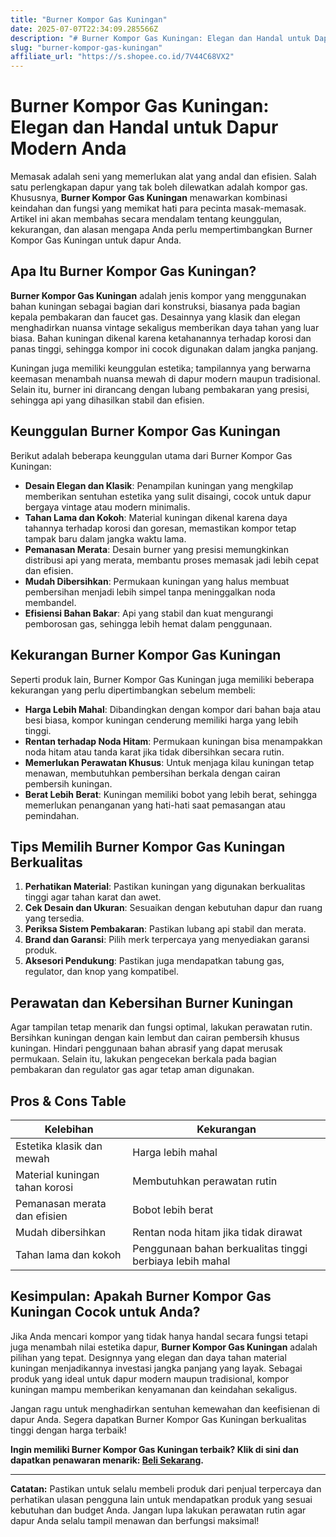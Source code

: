 ```yaml
---
title: "Burner Kompor Gas Kuningan"
date: 2025-07-07T22:34:09.285566Z
description: "# Burner Kompor Gas Kuningan: Elegan dan Handal untuk Dapur Modern Anda..."
slug: "burner-kompor-gas-kuningan"
affiliate_url: "https://s.shopee.co.id/7V44C68VX2"
---
```

# Burner Kompor Gas Kuningan: Elegan dan Handal untuk Dapur Modern Anda

Memasak adalah seni yang memerlukan alat yang andal dan efisien. Salah satu perlengkapan dapur yang tak boleh dilewatkan adalah kompor gas. Khususnya, **Burner Kompor Gas Kuningan** menawarkan kombinasi keindahan dan fungsi yang memikat hati para pecinta masak-memasak. Artikel ini akan membahas secara mendalam tentang keunggulan, kekurangan, dan alasan mengapa Anda perlu mempertimbangkan Burner Kompor Gas Kuningan untuk dapur Anda.

## Apa Itu Burner Kompor Gas Kuningan?

**Burner Kompor Gas Kuningan** adalah jenis kompor yang menggunakan bahan kuningan sebagai bagian dari konstruksi, biasanya pada bagian kepala pembakaran dan faucet gas. Desainnya yang klasik dan elegan menghadirkan nuansa vintage sekaligus memberikan daya tahan yang luar biasa. Bahan kuningan dikenal karena ketahanannya terhadap korosi dan panas tinggi, sehingga kompor ini cocok digunakan dalam jangka panjang.

Kuningan juga memiliki keunggulan estetika; tampilannya yang berwarna keemasan menambah nuansa mewah di dapur modern maupun tradisional. Selain itu, burner ini dirancang dengan lubang pembakaran yang presisi, sehingga api yang dihasilkan stabil dan efisien.

## Keunggulan Burner Kompor Gas Kuningan

Berikut adalah beberapa keunggulan utama dari Burner Kompor Gas Kuningan:

- **Desain Elegan dan Klasik**: Penampilan kuningan yang mengkilap memberikan sentuhan estetika yang sulit disaingi, cocok untuk dapur bergaya vintage atau modern minimalis.
- **Tahan Lama dan Kokoh**: Material kuningan dikenal karena daya tahannya terhadap korosi dan goresan, memastikan kompor tetap tampak baru dalam jangka waktu lama.
- **Pemanasan Merata**: Desain burner yang presisi memungkinkan distribusi api yang merata, membantu proses memasak jadi lebih cepat dan efisien.
- **Mudah Dibersihkan**: Permukaan kuningan yang halus membuat pembersihan menjadi lebih simpel tanpa meninggalkan noda membandel.
- **Efisiensi Bahan Bakar**: Api yang stabil dan kuat mengurangi pemborosan gas, sehingga lebih hemat dalam penggunaan.

## Kekurangan Burner Kompor Gas Kuningan

Seperti produk lain, Burner Kompor Gas Kuningan juga memiliki beberapa kekurangan yang perlu dipertimbangkan sebelum membeli:

- **Harga Lebih Mahal**: Dibandingkan dengan kompor dari bahan baja atau besi biasa, kompor kuningan cenderung memiliki harga yang lebih tinggi.
- **Rentan terhadap Noda Hitam**: Permukaan kuningan bisa menampakkan noda hitam atau tanda karat jika tidak dibersihkan secara rutin.
- **Memerlukan Perawatan Khusus**: Untuk menjaga kilau kuningan tetap menawan, membutuhkan pembersihan berkala dengan cairan pembersih kuningan.
- **Berat Lebih Berat**: Kuningan memiliki bobot yang lebih berat, sehingga memerlukan penanganan yang hati-hati saat pemasangan atau pemindahan.

## Tips Memilih Burner Kompor Gas Kuningan Berkualitas

1. **Perhatikan Material**: Pastikan kuningan yang digunakan berkualitas tinggi agar tahan karat dan awet.
2. **Cek Desain dan Ukuran**: Sesuaikan dengan kebutuhan dapur dan ruang yang tersedia.
3. **Periksa Sistem Pembakaran**: Pastikan lubang api stabil dan merata.
4. **Brand dan Garansi**: Pilih merk terpercaya yang menyediakan garansi produk.
5. **Aksesori Pendukung**: Pastikan juga mendapatkan tabung gas, regulator, dan knop yang kompatibel.

## Perawatan dan Kebersihan Burner Kuningan

Agar tampilan tetap menarik dan fungsi optimal, lakukan perawatan rutin. Bersihkan kuningan dengan kain lembut dan cairan pembersih khusus kuningan. Hindari penggunaan bahan abrasif yang dapat merusak permukaan. Selain itu, lakukan pengecekan berkala pada bagian pembakaran dan regulator gas agar tetap aman digunakan.

## Pros & Cons Table

| Kelebihan                                    | Kekurangan                                  |
|----------------------------------------------|--------------------------------------------|
| Estetika klasik dan mewah                    | Harga lebih mahal                        |
| Material kuningan tahan korosi               | Membutuhkan perawatan rutin              |
| Pemanasan merata dan efisien                  | Bobot lebih berat                        |
| Mudah dibersihkan                           | Rentan noda hitam jika tidak dirawat   |
| Tahan lama dan kokoh                        | Penggunaan bahan berkualitas tinggi berbiaya lebih mahal |

## Kesimpulan: Apakah Burner Kompor Gas Kuningan Cocok untuk Anda?

Jika Anda mencari kompor yang tidak hanya handal secara fungsi tetapi juga menambah nilai estetika dapur, **Burner Kompor Gas Kuningan** adalah pilihan yang tepat. Designnya yang elegan dan daya tahan material kuningan menjadikannya investasi jangka panjang yang layak. Sebagai produk yang ideal untuk dapur modern maupun tradisional, kompor kuningan mampu memberikan kenyamanan dan keindahan sekaligus.

Jangan ragu untuk menghadirkan sentuhan kemewahan dan keefisienan di dapur Anda. Segera dapatkan Burner Kompor Gas Kuningan berkualitas tinggi dengan harga terbaik!

**Ingin memiliki Burner Kompor Gas Kuningan terbaik? Klik di sini dan dapatkan penawaran menarik: [Beli Sekarang](https://s.shopee.co.id/7V44C68VX2).**

---

**Catatan:** Pastikan untuk selalu membeli produk dari penjual terpercaya dan perhatikan ulasan pengguna lain untuk mendapatkan produk yang sesuai kebutuhan dan budget Anda. Jangan lupa lakukan perawatan rutin agar dapur Anda selalu tampil menawan dan berfungsi maksimal!